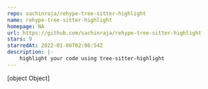```yaml
---
repo: sachinraja/rehype-tree-sitter-highlight
name: rehype-tree-sitter-highlight
homepage: NA
url: https://github.com/sachinraja/rehype-tree-sitter-highlight
stars: 9
starredAt: 2022-01-06T02:06:54Z
description: |-
    highlight your code using tree-sitter-highlight
---
```


[object Object]
